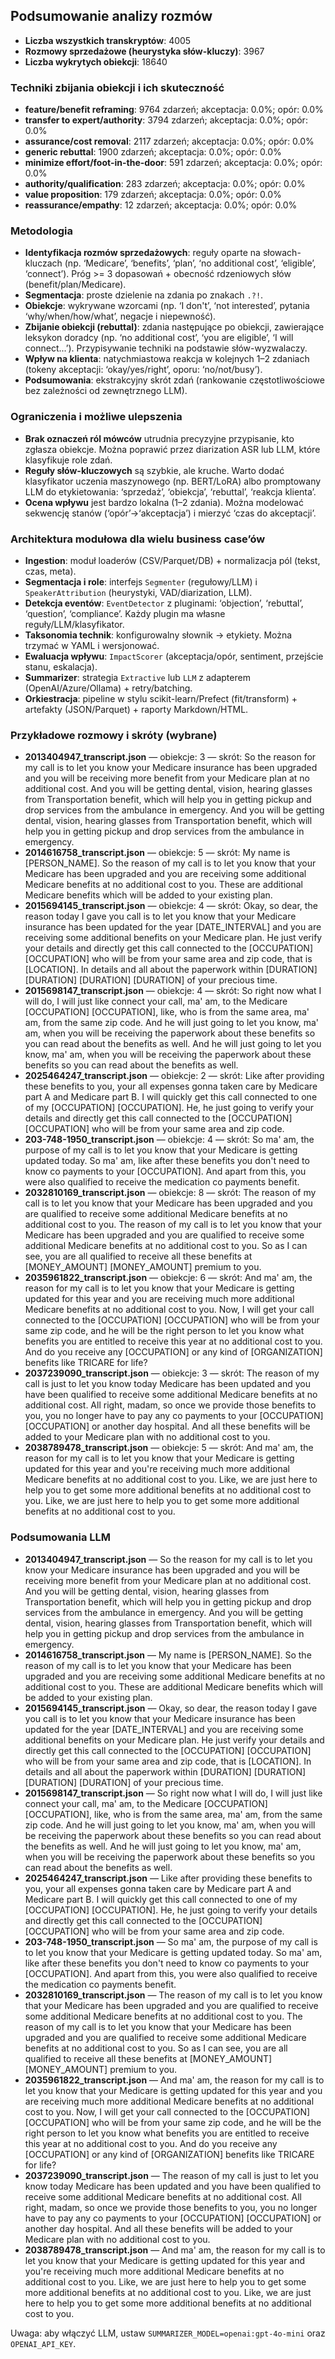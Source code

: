 ## Podsumowanie analizy rozmów

- **Liczba wszystkich transkryptów**: 4005
- **Rozmowy sprzedażowe (heurystyka słów-kluczy)**: 3967
- **Liczba wykrytych obiekcji**: 18640

### Techniki zbijania obiekcji i ich skuteczność

- **feature/benefit reframing**: 9764 zdarzeń; akceptacja: 0.0%; opór: 0.0%
- **transfer to expert/authority**: 3794 zdarzeń; akceptacja: 0.0%; opór: 0.0%
- **assurance/cost removal**: 2117 zdarzeń; akceptacja: 0.0%; opór: 0.0%
- **generic rebuttal**: 1900 zdarzeń; akceptacja: 0.0%; opór: 0.0%
- **minimize effort/foot-in-the-door**: 591 zdarzeń; akceptacja: 0.0%; opór: 0.0%
- **authority/qualification**: 283 zdarzeń; akceptacja: 0.0%; opór: 0.0%
- **value proposition**: 179 zdarzeń; akceptacja: 0.0%; opór: 0.0%
- **reassurance/empathy**: 12 zdarzeń; akceptacja: 0.0%; opór: 0.0%

### Metodologia
- **Identyfikacja rozmów sprzedażowych**: reguły oparte na słowach-kluczach (np. ‘Medicare’, ‘benefits’, ‘plan’, ‘no additional cost’, ‘eligible’, ‘connect’). Próg >= 3 dopasowań + obecność rdzeniowych słów (benefit/plan/Medicare).
- **Segmentacja**: proste dzielenie na zdania po znakach `.?!`.
- **Obiekcje**: wykrywane wzorcami (np. ‘I don't’, ‘not interested’, pytania ‘why/when/how/what’, negacje i niepewność).
- **Zbijanie obiekcji (rebuttal)**: zdania następujące po obiekcji, zawierające leksykon doradcy (np. ‘no additional cost’, ‘you are eligible’, ‘I will connect...’). Przypisywanie techniki na podstawie słów-wyzwalaczy.
- **Wpływ na klienta**: natychmiastowa reakcja w kolejnych 1–2 zdaniach (tokeny akceptacji: ‘okay/yes/right’, oporu: ‘no/not/busy’).
- **Podsumowania**: ekstrakcyjny skrót zdań (rankowanie częstotliwościowe bez zależności od zewnętrznego LLM).

### Ograniczenia i możliwe ulepszenia
- **Brak oznaczeń ról mówców** utrudnia precyzyjne przypisanie, kto zgłasza obiekcje. Można poprawić przez diarization ASR lub LLM, które klasyfikuje role zdań.
- **Reguły słów-kluczowych** są szybkie, ale kruche. Warto dodać klasyfikator uczenia maszynowego (np. BERT/LoRA) albo promptowany LLM do etykietowania: ‘sprzedaż’, ‘obiekcja’, ‘rebuttal’, ‘reakcja klienta’.
- **Ocena wpływu** jest bardzo lokalna (1–2 zdania). Można modelować sekwencję stanów (‘opór’→‘akceptacja’) i mierzyć ‘czas do akceptacji’.

### Architektura modułowa dla wielu business case’ów
- **Ingestion**: moduł loaderów (CSV/Parquet/DB) + normalizacja pól (tekst, czas, meta).
- **Segmentacja i role**: interfejs `Segmenter` (regułowy/LLM) i `SpeakerAttribution` (heurystyki, VAD/diarization, LLM).
- **Detekcja eventów**: `EventDetector` z pluginami: ‘objection’, ‘rebuttal’, ‘question’, ‘compliance’. Każdy plugin ma własne reguły/LLM/klasyfikator.
- **Taksonomia technik**: konfigurowalny słownik → etykiety. Można trzymać w YAML i wersjonować.
- **Ewaluacja wpływu**: `ImpactScorer` (akceptacja/opór, sentiment, przejście stanu, eskalacja).
- **Summarizer**: strategia `Extractive` lub `LLM` z adapterem (OpenAI/Azure/Ollama) + retry/batching.
- **Orkiestracja**: pipeline w stylu scikit-learn/Prefect (fit/transform) + artefakty (JSON/Parquet) + raporty Markdown/HTML.

### Przykładowe rozmowy i skróty (wybrane)
- **2013404947_transcript.json** — obiekcje: 3 — skrót: So the reason for my call is to let you know your Medicare insurance has been upgraded and you will be receiving more benefit from your Medicare plan at no additional cost. And you will be getting dental, vision, hearing glasses from Transportation benefit, which will help you in getting pickup and drop services from the ambulance in emergency. And you will be getting dental, vision, hearing glasses from Transportation benefit, which will help you in getting pickup and drop services from the ambulance in emergency.
- **2014616758_transcript.json** — obiekcje: 5 — skrót: My name is [PERSON_NAME]. So the reason of my call is to let you know that your Medicare has been upgraded and you are receiving some additional Medicare benefits at no additional cost to you. These are additional Medicare benefits which will be added to your existing plan.
- **2015694145_transcript.json** — obiekcje: 4 — skrót: Okay, so dear, the reason today I gave you call is to let you know that your Medicare insurance has been updated for the year [DATE_INTERVAL] and you are receiving some additional benefits on your Medicare plan. He just verify your details and directly get this call connected to the [OCCUPATION] [OCCUPATION] who will be from your same area and zip code, that is [LOCATION]. In details and all about the paperwork within [DURATION] [DURATION] [DURATION] [DURATION] of your precious time.
- **2015698147_transcript.json** — obiekcje: 4 — skrót: So right now what I will do, I will just like connect your call, ma' am, to the Medicare [OCCUPATION] [OCCUPATION], like, who is from the same area, ma' am, from the same zip code. And he will just going to let you know, ma' am, when you will be receiving the paperwork about these benefits so you can read about the benefits as well. And he will just going to let you know, ma' am, when you will be receiving the paperwork about these benefits so you can read about the benefits as well.
- **2025464247_transcript.json** — obiekcje: 2 — skrót: Like after providing these benefits to you, your all expenses gonna taken care by Medicare part A and Medicare part B. I will quickly get this call connected to one of my [OCCUPATION] [OCCUPATION]. He, he just going to verify your details and directly get this call connected to the [OCCUPATION] [OCCUPATION] who will be from your same area and zip code.
- **203-748-1950_transcript.json** — obiekcje: 4 — skrót: So ma' am, the purpose of my call is to let you know that your Medicare is getting updated today. So ma' am, like after these benefits you don't need to know co payments to your [OCCUPATION]. And apart from this, you were also qualified to receive the medication co payments benefit.
- **2032810169_transcript.json** — obiekcje: 8 — skrót: The reason of my call is to let you know that your Medicare has been upgraded and you are qualified to receive some additional Medicare benefits at no additional cost to you. The reason of my call is to let you know that your Medicare has been upgraded and you are qualified to receive some additional Medicare benefits at no additional cost to you. So as I can see, you are all qualified to receive all these benefits at [MONEY_AMOUNT] [MONEY_AMOUNT] premium to you.
- **2035961822_transcript.json** — obiekcje: 6 — skrót: And ma' am, the reason for my call is to let you know that your Medicare is getting updated for this year and you are receiving much more additional Medicare benefits at no additional cost to you. Now, I will get your call connected to the [OCCUPATION] [OCCUPATION] who will be from your same zip code, and he will be the right person to let you know what benefits you are entitled to receive this year at no additional cost to you. And do you receive any [OCCUPATION] or any kind of [ORGANIZATION] benefits like TRICARE for life?
- **2037239090_transcript.json** — obiekcje: 3 — skrót: The reason of my call is just to let you know today Medicare has been updated and you have been qualified to receive some additional Medicare benefits at no additional cost. All right, madam, so once we provide those benefits to you, you no longer have to pay any co payments to your [OCCUPATION] [OCCUPATION] or another day hospital. And all these benefits will be added to your Medicare plan with no additional cost to you.
- **2038789478_transcript.json** — obiekcje: 5 — skrót: And ma' am, the reason for my call is to let you know that your Medicare is getting updated for this year and you're receiving much more additional Medicare benefits at no additional cost to you. Like, we are just here to help you to get some more additional benefits at no additional cost to you. Like, we are just here to help you to get some more additional benefits at no additional cost to you.

### Podsumowania LLM
- **2013404947_transcript.json** — So the reason for my call is to let you know your Medicare insurance has been upgraded and you will be receiving more benefit from your Medicare plan at no additional cost. And you will be getting dental, vision, hearing glasses from Transportation benefit, which will help you in getting pickup and drop services from the ambulance in emergency. And you will be getting dental, vision, hearing glasses from Transportation benefit, which will help you in getting pickup and drop services from the ambulance in emergency.
- **2014616758_transcript.json** — My name is [PERSON_NAME]. So the reason of my call is to let you know that your Medicare has been upgraded and you are receiving some additional Medicare benefits at no additional cost to you. These are additional Medicare benefits which will be added to your existing plan.
- **2015694145_transcript.json** — Okay, so dear, the reason today I gave you call is to let you know that your Medicare insurance has been updated for the year [DATE_INTERVAL] and you are receiving some additional benefits on your Medicare plan. He just verify your details and directly get this call connected to the [OCCUPATION] [OCCUPATION] who will be from your same area and zip code, that is [LOCATION]. In details and all about the paperwork within [DURATION] [DURATION] [DURATION] [DURATION] of your precious time.
- **2015698147_transcript.json** — So right now what I will do, I will just like connect your call, ma' am, to the Medicare [OCCUPATION] [OCCUPATION], like, who is from the same area, ma' am, from the same zip code. And he will just going to let you know, ma' am, when you will be receiving the paperwork about these benefits so you can read about the benefits as well. And he will just going to let you know, ma' am, when you will be receiving the paperwork about these benefits so you can read about the benefits as well.
- **2025464247_transcript.json** — Like after providing these benefits to you, your all expenses gonna taken care by Medicare part A and Medicare part B. I will quickly get this call connected to one of my [OCCUPATION] [OCCUPATION]. He, he just going to verify your details and directly get this call connected to the [OCCUPATION] [OCCUPATION] who will be from your same area and zip code.
- **203-748-1950_transcript.json** — So ma' am, the purpose of my call is to let you know that your Medicare is getting updated today. So ma' am, like after these benefits you don't need to know co payments to your [OCCUPATION]. And apart from this, you were also qualified to receive the medication co payments benefit.
- **2032810169_transcript.json** — The reason of my call is to let you know that your Medicare has been upgraded and you are qualified to receive some additional Medicare benefits at no additional cost to you. The reason of my call is to let you know that your Medicare has been upgraded and you are qualified to receive some additional Medicare benefits at no additional cost to you. So as I can see, you are all qualified to receive all these benefits at [MONEY_AMOUNT] [MONEY_AMOUNT] premium to you.
- **2035961822_transcript.json** — And ma' am, the reason for my call is to let you know that your Medicare is getting updated for this year and you are receiving much more additional Medicare benefits at no additional cost to you. Now, I will get your call connected to the [OCCUPATION] [OCCUPATION] who will be from your same zip code, and he will be the right person to let you know what benefits you are entitled to receive this year at no additional cost to you. And do you receive any [OCCUPATION] or any kind of [ORGANIZATION] benefits like TRICARE for life?
- **2037239090_transcript.json** — The reason of my call is just to let you know today Medicare has been updated and you have been qualified to receive some additional Medicare benefits at no additional cost. All right, madam, so once we provide those benefits to you, you no longer have to pay any co payments to your [OCCUPATION] [OCCUPATION] or another day hospital. And all these benefits will be added to your Medicare plan with no additional cost to you.
- **2038789478_transcript.json** — And ma' am, the reason for my call is to let you know that your Medicare is getting updated for this year and you're receiving much more additional Medicare benefits at no additional cost to you. Like, we are just here to help you to get some more additional benefits at no additional cost to you. Like, we are just here to help you to get some more additional benefits at no additional cost to you.

Uwaga: aby włączyć LLM, ustaw `SUMMARIZER_MODEL=openai:gpt-4o-mini` oraz `OPENAI_API_KEY`.

